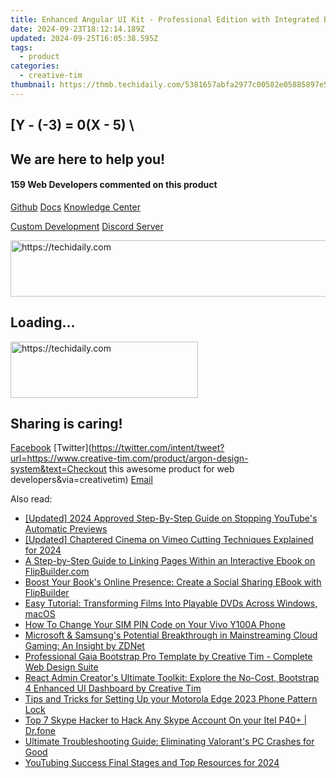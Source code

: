 ```yaml
---
title: Enhanced Angular UI Kit - Professional Edition with Integrated Bootstrap 4 for Developers | Creative Tim
date: 2024-09-23T18:12:14.189Z
updated: 2024-09-25T16:05:38.595Z
tags:
  - product
categories:
  - creative-tim
thumbnail: https://thmb.techidaily.com/5381657abfa2977c00582e05885897e5e94779f3d10377fe66a9fba50f8ed26c.jpg
---
```


## \[Y - (-3) = 0(X - 5) \

## We are here to help you!

#### 159 Web Developers commented on this product

[Github](https://github.com/creativetimofficial/argon-design-system) [Docs](https://tools.techidaily.com/creative-tim/products/) [Knowledge Center](https://tools.techidaily.com/creative-tim/products/) 

[Custom Development](https://tools.techidaily.com/creative-tim/products/) [Discord Server](https://discord.com/invite/FhCJCaHdQa) 

<!-- affiliate ads begin -->
<a href="https://appsumo.8odi.net/c/5597632/2123735/7443" target="_top" id="2123735">
  <img src="//a.impactradius-go.com/display-ad/7443-2123735" border="0" alt="https://techidaily.com" width="600" height="90"/>
</a>
<img height="0" width="0" src="https://appsumo.8odi.net/i/5597632/2123735/7443" style="position:absolute;visibility:hidden;" border="0" />
<!-- affiliate ads end -->

## Loading...

<!-- affiliate ads begin -->
<a href="https://aligracehair.sjv.io/c/5597632/1868495/19272" target="_top" id="1868495">
  <img src="//a.impactradius-go.com/display-ad/19272-1868495" border="0" alt="https://techidaily.com" width="300" height="90"/>
</a>
<img height="0" width="0" src="https://aligracehair.sjv.io/i/5597632/1868495/19272" style="position:absolute;visibility:hidden;" border="0" />
<!-- affiliate ads end -->

## Sharing is caring!

[Facebook](https://www.facebook.com/sharer/sharer.php?u=https://www.creative-tim.com/product/argon-design-system?src=sdkpreparse) [Twitter](https://twitter.com/intent/tweet?url=https://www.creative-tim.com/product/argon-design-system&text=Checkout this awesome product for web developers&via=creativetim) [Email](https://tools.techidaily.com/creative-tim/products/)

<ins class="adsbygoogle"
     style="display:block"
     data-ad-format="autorelaxed"
     data-ad-client="ca-pub-7571918770474297"
     data-ad-slot="1223367746"></ins>

<ins class="adsbygoogle"
     style="display:block"
     data-ad-client="ca-pub-7571918770474297"
     data-ad-slot="8358498916"
     data-ad-format="auto"
     data-full-width-responsive="true"></ins>

<span class="atpl-alsoreadstyle">Also read:</span>
<div><ul>
<li><a href="https://fox-links.techidaily.com/updated-2024-approved-step-by-step-guide-on-stopping-youtubes-automatic-previews/"><u>[Updated] 2024 Approved Step-By-Step Guide on Stopping YouTube's Automatic Previews</u></a></li>
<li><a href="https://vimeo-videos.techidaily.com/updated-chaptered-cinema-on-vimeo-cutting-techniques-explained-for-2024/"><u>[Updated] Chaptered Cinema on Vimeo Cutting Techniques Explained for 2024</u></a></li>
<li><a href="https://fox-ssl.techidaily.com/a-step-by-step-guide-to-linking-pages-within-an-interactive-ebook-on-flipbuildercom/"><u>A Step-by-Step Guide to Linking Pages Within an Interactive Ebook on FlipBuilder.com</u></a></li>
<li><a href="https://fox-ssl.techidaily.com/boost-your-books-online-presence-create-a-social-sharing-ebook-with-flipbuilder/"><u>Boost Your Book's Online Presence: Create a Social Sharing EBook with FlipBuilder</u></a></li>
<li><a href="https://some-knowledge.techidaily.com/easy-tutorial-transforming-films-into-playable-dvds-across-windows-macos/"><u>Easy Tutorial: Transforming Films Into Playable DVDs Across Windows, macOS</u></a></li>
<li><a href="https://sim-unlock.techidaily.com/how-to-change-your-sim-pin-code-on-your-vivo-y100a-phone-by-drfone-android/"><u>How To Change Your SIM PIN Code on Your Vivo Y100A Phone</u></a></li>
<li><a href="https://win-hot.techidaily.com/microsoft-and-samsungs-potential-breakthrough-in-mainstreaming-cloud-gaming-an-insight-by-zdnet/"><u>Microsoft & Samsung's Potential Breakthrough in Mainstreaming Cloud Gaming: An Insight by ZDNet</u></a></li>
<li><a href="https://fox-ssl.techidaily.com/professional-gaia-bootstrap-pro-template-by-creative-tim-complete-web-design-suite/"><u>Professional Gaia Bootstrap Pro Template by Creative Tim - Complete Web Design Suite</u></a></li>
<li><a href="https://fox-ssl.techidaily.com/react-admin-creators-ultimate-toolkit-explore-the-no-cost-bootstrap-4-enhanced-ui-dashboard-by-creative-tim/"><u>React Admin Creator's Ultimate Toolkit: Explore the No-Cost, Bootstrap 4 Enhanced UI Dashboard by Creative Tim</u></a></li>
<li><a href="https://easy-unlock-android.techidaily.com/tips-and-tricks-for-setting-up-your-motorola-edge-2023-phone-pattern-lock-by-drfone-android/"><u>Tips and Tricks for Setting Up your Motorola Edge 2023 Phone Pattern Lock</u></a></li>
<li><a href="https://review-topics.techidaily.com/top-7-skype-hacker-to-hack-any-skype-account-on-your-itel-p40plus-drfone-by-drfone-virtual-android/"><u>Top 7 Skype Hacker to Hack Any Skype Account On your Itel P40+ | Dr.fone</u></a></li>
<li><a href="https://win-able.techidaily.com/ultimate-troubleshooting-guide-eliminating-valorants-pc-crashes-for-good/"><u>Ultimate Troubleshooting Guide: Eliminating Valorant's PC Crashes for Good</u></a></li>
<li><a href="https://facebook-video-footage.techidaily.com/youtubing-success-final-stages-and-top-resources-for-2024/"><u>YouTubing Success Final Stages and Top Resources for 2024</u></a></li>
</ul></div>

